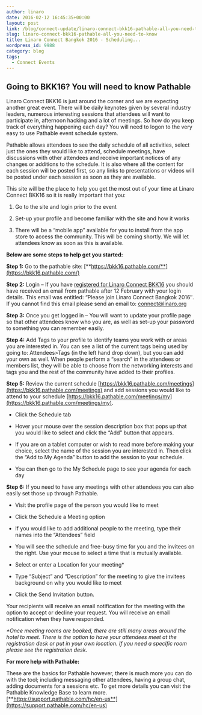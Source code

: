 ```yaml
---
author: linaro
date: 2016-02-12 16:45:35+00:00
layout: post
link: /blog/connect-update/linaro-connect-bkk16-pathable-all-you-need-to-know/
slug: linaro-connect-bkk16-pathable-all-you-need-to-know
title: Linaro Connect Bangkok 2016 - Scheduling...
wordpress_id: 9988
category: blog
tags:
  - Connect Events
---
```


## Going to BKK16? You will need to know Pathable

Linaro Connect BKK16 is just around the corner and we are expecting another great event. There will be daily keynotes given by several industry leaders, numerous interesting sessions that attendees will want to participate in, afternoon hacking and a lot of meetings. So how do you keep track of everything happening each day? You will need to logon to the very easy to use Pathable event schedule system.

Pathable allows attendees to see the daily schedule of all activities, select just the ones they would like to attend, schedule meetings, have discussions with other attendees and receive important notices of any changes or additions to the schedule. It is also where all the content for each session will be posted first, so any links to presentations or videos will be posted under each session as soon as they are available.

This site will be the place to help you get the most out of your time at Linaro Connect BKK16 so it is really important that you:

1. Go to the site and login prior to the event

2. Set-up your profile and become familiar with the site and how it works

3. There will be a “mobile app” available for you to install from the app store to access the community. This will be coming shortly. We will let attendees know as soon as this is available.

**Below are some steps to help get you started:**

**Step 1:** Go to the pathable site: [**https://bkk16.pathable.com/**](https://bkk16.pathable.com/)

**Step 2:** Login – If you have [registered for Linaro Connect BKK16](https://connect.linaro.org/attend/) you should have received an email from pathable after 12 February with your login details. This email was entitled: “Please join Linaro Connect Bangkok 2016″. If you cannot find this email please send an email to: connect@linaro.org

**Step 3:** Once you get logged in – You will want to update your profile page so that other attendees know who you are, as well as set-up your password to something you can remember easily.

**Step 4:** Add Tags to your profile to identify teams you work with or areas you are interested in. You can see a list of the current tags being used by going to: Attendees>Tags (in the left hand drop down), but you can add your own as well. When people perform a “search” in the attendees or members list, they will be able to choose from the networking interests and tags you and the rest of the community have added to their profiles.

**Step 5:** Review the current schedule [https://bkk16.pathable.com/meetings](https://bkk16.pathable.com/meetings) and add sessions you would like to attend to your schedule [https://bkk16.pathable.com/meetings/my](https://bkk16.pathable.com/meetings/my).

- Click the Schedule tab

- Hover your mouse over the session description box that pops up that you would like to select and click the “Add” button that appears.

- If you are on a tablet computer or wish to read more before making your choice, select the name of the session you are interested in. Then click the “Add to My Agenda” button to add the session to your schedule.

- You can then go to the My Schedule page to see your agenda for each day

**Step 6:** If you need to have any meetings with other attendees you can also easily set those up through Pathable.

- Visit the profile page of the person you would like to meet

- Click the Schedule a Meeting option

- If you would like to add additional people to the meeting, type their names into the “Attendees” field

- You will see the schedule and free-busy time for you and the invitees on the right. Use your mouse to select a time that is mutually available.

- Select or enter a Location for your meeting\*

- Type “Subject” and “Description” for the meeting to give the invitees background on why you would like to meet

- Click the Send Invitation button.

​Your recipients will receive an email notification for the meeting with the option to accept or decline your request. You will receive an email notification when they have responded.

_\*Once meeting rooms are booked, there are still many areas around the hotel to meet. There is the option to have your attendees meet at the registration desk or put in your own location. If you need a specific room please see the registration desk._

**For more help with Pathable:**

These are the basics for Pathable however, there is much more you can do with the tool; including messaging other attendees, having a group chat, adding documents for a sessions etc. To get more details you can visit the Pathable Knowledge Base to learn more. [**https://support.pathable.com/hc/en-us**](https://support.pathable.com/hc/en-us)
